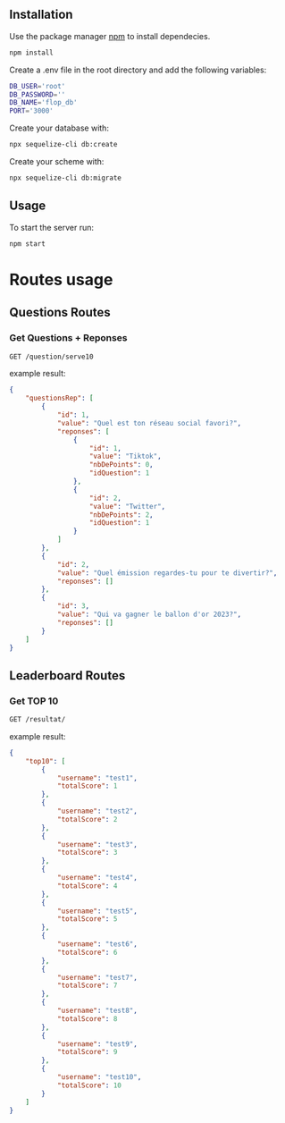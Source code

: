 ## Installation

Use the package manager [npm](https://docs.npmjs.com/downloading-and-installing-node-js-and-npm) to install dependecies.

```bash
npm install
```

Create a .env file in the root directory and add the following variables:

```bash
DB_USER='root'
DB_PASSWORD=''
DB_NAME='flop_db'
PORT='3000'
```

Create your database with:
```bash
npx sequelize-cli db:create
```
Create your scheme with:
```bash
npx sequelize-cli db:migrate
```

## Usage
To start the server run:
```bash
npm start
```

# Routes usage
## Questions Routes
### Get Questions + Reponses
```bash
GET /question/serve10
```
example result: 
```json
{
    "questionsRep": [
        {
            "id": 1,
            "value": "Quel est ton réseau social favori?",
            "reponses": [
                {
                    "id": 1,
                    "value": "Tiktok",
                    "nbDePoints": 0,
                    "idQuestion": 1
                },
                {
                    "id": 2,
                    "value": "Twitter",
                    "nbDePoints": 2,
                    "idQuestion": 1
                }
            ]
        },
        {
            "id": 2,
            "value": "Quel émission regardes-tu pour te divertir?",
            "reponses": []
        },
        {
            "id": 3,
            "value": "Qui va gagner le ballon d'or 2023?",
            "reponses": []
        }
    ]
}
```
## Leaderboard Routes
### Get TOP 10
```bash
GET /resultat/
```
example result: 
```json
{
    "top10": [
        {
            "username": "test1",
            "totalScore": 1
        },
        {
            "username": "test2",
            "totalScore": 2
        },
        {
            "username": "test3",
            "totalScore": 3
        },
        {
            "username": "test4",
            "totalScore": 4
        },
        {
            "username": "test5",
            "totalScore": 5
        },
        {
            "username": "test6",
            "totalScore": 6
        },
        {
            "username": "test7",
            "totalScore": 7
        },
        {
            "username": "test8",
            "totalScore": 8
        },
        {
            "username": "test9",
            "totalScore": 9
        },
        {
            "username": "test10",
            "totalScore": 10
        }
    ]
}
```